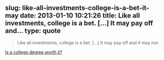 slug: like-all-investments-college-is-a-bet-it-may
date: 2013-01-10 10:21:26
title: Like all investments, college is a bet. […] It may pay off and...
type: quote
---

> Like all investments, college is a bet. […] It may pay off and it may not.

[Is a college degree worth it?](http://scottberkun.com/2013/is-a-college-degree-worth-it/)
